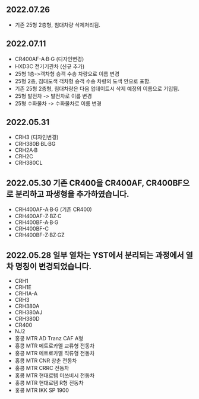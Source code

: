 2022.07.26
-----
* 기존 25형 2층형, 침대차량 삭제처리됨.

2022.07.11
-----
* CR400AF-A·B·G (디자인변경)
* HXD3C 전기기관차 (신규 추가)
* 25형 1층->객차형 승객 수송 차량으로 이름 변경
* 25형 2층, 침대도색 객차형 승객 수송 차량의 도색 안으로 포함.
* 기존 25형 2층형, 침대차량은 다음 업데이트시 삭제 예정의 이름으로 기입됨.
* 25형 발전차 -> 발전차로 이름 변경
* 25형 수화물차 -> 수화물차로 이름 변경 

2022.05.31
-----
* CRH3 (디자인변경)
* CRH380B·BL·BG
* CRH2A·B
* CRH2C
* CRH380CL

2022.05.30
기존 CR400을 CR400AF, CR400BF으로 분리하고 파생형을 추가하였습니다.
-----
* CRH400AF-A·B·G (기존 CR400)
* CRH400AF-Z·BZ·C
* CRH400BF-A·B·G
* CRH400BF-C
* CRH400BF-Z·BZ·GZ

2022.05.28
일부 열차는 YST에서 분리되는 과정에서 열차 명칭이 변경되었습니다.
-----
* CRH1
* CRH1E
* CRH1A-A
* CRH3
* CRH380A
* CRH380AJ
* CRH380D
* CR400
* NJ2
* 홍콩 MTR AD Tranz CAF A형
* 홍콩 MTR 메트로카멜 교류형 전동차
* 홍콩 MTR 메트로카멜 직류형 전동차
* 홍콩 MTR CNR 창춘 전동차
* 홍콩 MTR CRRC 전동차
* 홍콩 MTR 현대로템 미쓰비시 전동차
* 홍콩 MTR 현대로템 R형 전동차
* 홍콩 MTR IKK SP 1900